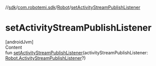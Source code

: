 //[sdk](../../../index.md)/[com.robotemi.sdk](../index.md)/[Robot](index.md)/[setActivityStreamPublishListener](set-activity-stream-publish-listener.md)



# setActivityStreamPublishListener  
[androidJvm]  
Content  
fun [setActivityStreamPublishListener](set-activity-stream-publish-listener.md)(activityStreamPublishListener: [Robot.ActivityStreamPublishListener](-activity-stream-publish-listener/index.md)?)  



